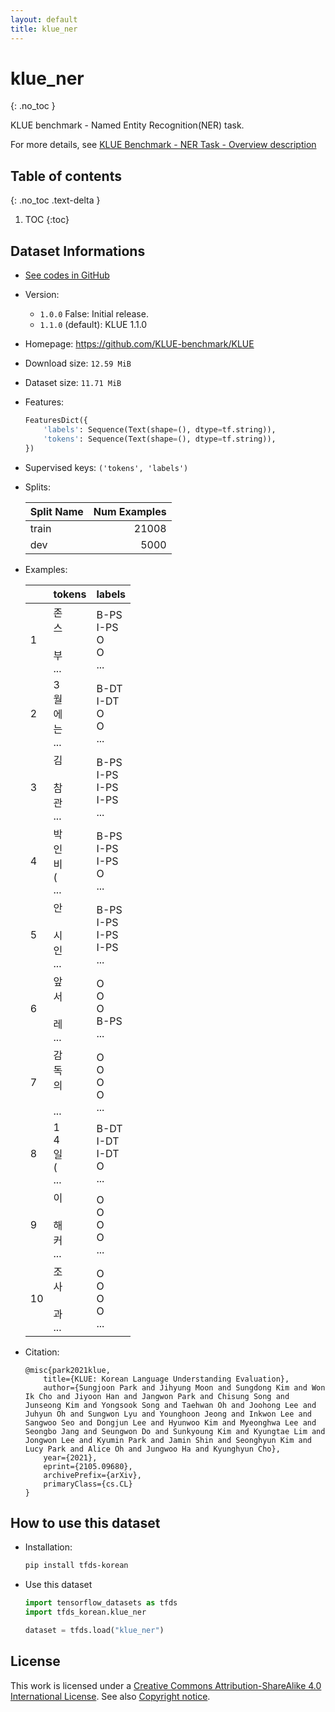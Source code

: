 ```yaml
---
layout: default
title: klue_ner
---
```


# klue_ner
{: .no_toc }

KLUE benchmark - Named Entity Recognition(NER) task.

For more details, see [KLUE Benchmark - NER Task - Overview description](https://klue-benchmark.com/tasks/69/overview/description)

## Table of contents
{: .no_toc .text-delta }

1. TOC
{:toc}

## Dataset Informations

* [See codes in GitHub](https://github.com/jeongukjae/tfds-korean/blob/main/tfds_korean/klue_ner/klue_ner.py)
* Version:
  * `1.0.0` False: Initial release.
  * `1.1.0` (default): KLUE 1.1.0
* Homepage: <https://github.com/KLUE-benchmark/KLUE>
* Download size: `12.59 MiB`
* Dataset size: `11.71 MiB`
* Features:

  ```python
  FeaturesDict({
      'labels': Sequence(Text(shape=(), dtype=tf.string)),
      'tokens': Sequence(Text(shape=(), dtype=tf.string)),
  })
  ```

* Supervised keys: `('tokens', 'labels')`
* Splits:

  | Split Name | Num Examples        |
  |------------|--------------------:|
  |train  |21008|
  |dev  |5000|

* Examples:

  | |tokens|labels|
  |---|---|---|
  |1|존<br>스<br><br>부<br>...|B-PS<br>I-PS<br>O<br>O<br>...|
  |2|3<br>월<br>에<br>는<br>...|B-DT<br>I-DT<br>O<br>O<br>...|
  |3|김<br><br>참<br>관<br>...|B-PS<br>I-PS<br>I-PS<br>I-PS<br>...|
  |4|박<br>인<br>비<br>(<br>...|B-PS<br>I-PS<br>I-PS<br>O<br>...|
  |5|안<br><br>시<br>인<br>...|B-PS<br>I-PS<br>I-PS<br>I-PS<br>...|
  |6|앞<br>서<br><br>레<br>...|O<br>O<br>O<br>B-PS<br>...|
  |7|감<br>독<br>의<br><br>...|O<br>O<br>O<br>O<br>...|
  |8|1<br>4<br>일<br>(<br>...|B-DT<br>I-DT<br>I-DT<br>O<br>...|
  |9|이<br><br>해<br>커<br>...|O<br>O<br>O<br>O<br>...|
  |10|조<br>사<br><br>과<br>...|O<br>O<br>O<br>O<br>...|

* Citation:

  ```text
  @misc{park2021klue,
      title={KLUE: Korean Language Understanding Evaluation},
      author={Sungjoon Park and Jihyung Moon and Sungdong Kim and Won Ik Cho and Jiyoon Han and Jangwon Park and Chisung Song and Junseong Kim and Yongsook Song and Taehwan Oh and Joohong Lee and Juhyun Oh and Sungwon Lyu and Younghoon Jeong and Inkwon Lee and Sangwoo Seo and Dongjun Lee and Hyunwoo Kim and Myeonghwa Lee and Seongbo Jang and Seungwon Do and Sunkyoung Kim and Kyungtae Lim and Jongwon Lee and Kyumin Park and Jamin Shin and Seonghyun Kim and Lucy Park and Alice Oh and Jungwoo Ha and Kyunghyun Cho},
      year={2021},
      eprint={2105.09680},
      archivePrefix={arXiv},
      primaryClass={cs.CL}
  }
  ```

## How to use this dataset

* Installation:

  ```sh
  pip install tfds-korean
  ```

* Use this dataset

  ```python
  import tensorflow_datasets as tfds
  import tfds_korean.klue_ner

  dataset = tfds.load("klue_ner")
  ```

## License

This work is licensed under a [Creative Commons Attribution-ShareAlike 4.0 International License](http://creativecommons.org/licenses/by-sa/4.0/).
See also [Copyright notice](https://klue-benchmark.com/tasks/69/overview/copyright).

<style> td {white-space: nowrap;} </style>

